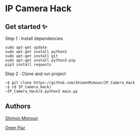 # IP Camera Hack

## Get started ✨

Step 1 : Install dependencies

```shell
sudo apt-get update
sudo apt-get install python3
sudo apt-get install git
sudo apt-get install python3-pip
pip3 install requests
```

Step 2 : Clone and run project

```shell
~$ git clone https://github.com/ShimonMimoun/IP_Camera_Hack
~$ cd IP_Camera_Hack/
~IP_Camera_Hack/$ python3 main.py
```

## Authors

[Shimon Mimoun](https://www.linkedin.com/in/shimonmimoun/)

[Omer Paz](https://github.com/omerpaz1)

